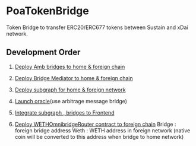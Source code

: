 # PoaTokenBridge
 Token Bridge to transfer ERC20/ERC677 tokens between Sustain and xDai network.

## Development Order

1. [Deploy Amb bridges to home & foreign chain](tokenbridge/contract/README.md)

2. [Deploy Bridge Mediator to home & foreign chain](bridge-contracts/README.md)

3. [Deploy subgraph for home & foreign network](subgraph/README.md)

4. [Launch oracle](tokenbridge/oracle/README.md)(use arbitrage message bridge)

5. [Integrate subgraph , bridges to Frontend](dapp/README.md)

6. [Deploy WETHOmnibridgeRouter contract to foreign chain](WETHOmnibridgeRouter.sol)
    Bridge : foreign bridge address
    Weth : WETH address in foreign network (native coin will be converted to this address when bridge to home network)
